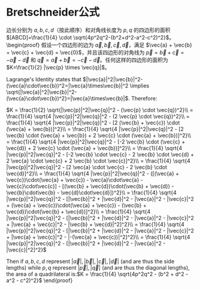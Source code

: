 # Bretschneider公式
边长分别为 $a,b,c,d$（按此顺序）和对角线长度为 $p, q$ 的四边形的面积 $[ABCD]=\frac{1}{4} \cdot \sqrt{4p^2q^2-(b^2+d^2-a^2-c^2)^2}$。
\begin{proof}
假设一个四边形的边为 $\vec{a}, \vec{b}, \vec{c}, \vec{d}$，满足 $\vec{a} + \vec{b} + \vec{c} + \vec{d} = \vec{0}$，并且该四边形的对角线为 $\vec{p} = \vec{b} + \vec{c} = -\vec{a} - \vec{d}$ 和 $\vec{q} = \vec{a} + \vec{b} = -\vec{c} - \vec{d}$。任何这样的四边形的面积为 $K=\frac{1}{2} |\vec{p} \times \vec{q}|$。

Lagrange's Identity states that $|\vec{a}|^2|\vec{b}|^2-(\vec{a}\cdot\vec{b})^2=|\vec{a}\times\vec{b}|^2 \implies \sqrt{|\vec{a}|^2|\vec{b}|^2-(\vec{a}\cdot\vec{b})^2}=|\vec{a}\times\vec{b}|$. Therefore:

$K = \frac{1}{2} \sqrt{|\vec{p}|^2|\vec{q}|^2 - (\vec{p} \cdot \vec{q})^2}\\
= \frac{1}{4} \sqrt{4 |\vec{p}|^2|\vec{q}|^2 - (2 \vec{p} \cdot \vec{q})^2}\\
= \frac{1}{4} \sqrt{4 |\vec{p}|^2|\vec{q}|^2 - [2 (\vec{b} + \vec{c}) \cdot (\vec{a} + \vec{b})]^2}\\
= \frac{1}{4} \sqrt{4 |\vec{p}|^2|\vec{q}|^2 - [2 \vec{b} \cdot (\vec{a} + \vec{b}) + 2 \vec{c} \cdot (\vec{a} + \vec{b})]^2}\\
= \frac{1}{4} \sqrt{4 |\vec{p}|^2|\vec{q}|^2 - [-2 \vec{b} \cdot (\vec{c} + \vec{d}) + 2 \vec{c} \cdot (\vec{a} + \vec{b})]^2}\\
= \frac{1}{4} \sqrt{4 |\vec{p}|^2|\vec{q}|^2 - [-2 \vec{b} \cdot \vec{c} - 2 \vec{b} \cdot \vec{d} + 2 \vec{a} \cdot \vec{c} + 2 \vec{b} \cdot \vec{c}]^2}\\
= \frac{1}{4} \sqrt{4 |\vec{p}|^2|\vec{q}|^2 - [2 \vec{a} \cdot \vec{c} - 2 \vec{b} \cdot \vec{d}]^2}\\
= \frac{1}{4} \sqrt{4 |\vec{p}|^2|\vec{q}|^2 - ([(\vec{a} + \vec{c})\cdot(\vec{a} + \vec{c}) - \vec{a}\cdot\vec{a} - \vec{c}\cdot\vec{c}] - [(\vec{b} + \vec{d})\cdot(\vec{b} + \vec{d}) - \vec{b}\cdot\vec{b} - \vec{d}\cdot\vec{d}])^2}\\
= \frac{1}{4} \sqrt{4 |\vec{p}|^2|\vec{q}|^2 - [|\vec{b}|^2 + |\vec{d}|^2 - |\vec{a}|^2 - |\vec{c}|^2 + (\vec{a} + \vec{c})\cdot(\vec{a} + \vec{c}) - (\vec{b} + \vec{d})\cdot(\vec{b} + \vec{d})]^2}\\
= \frac{1}{4} \sqrt{4 |\vec{p}|^2|\vec{q}|^2 - [|\vec{b}|^2 + |\vec{d}|^2 - |\vec{a}|^2 - |\vec{c}|^2 + |\vec{a} + \vec{c}|^2 - |\vec{b} + \vec{d}|^2]^2}\\
= \frac{1}{4} \sqrt{4 |\vec{p}|^2|\vec{q}|^2 - [|\vec{b}|^2 + |\vec{d}|^2 - |\vec{a}|^2 - |\vec{c}|^2 + |\vec{a} + \vec{c}|^2 - |-(\vec{a} + \vec{c})|^2]^2}\\
= \frac{1}{4} \sqrt{4 |\vec{p}|^2|\vec{q}|^2 - [|\vec{b}|^2 + |\vec{d}|^2 - |\vec{a}|^2 - |\vec{c}|^2]^2}$

Then if $a, b, c, d$ represent $|\vec{a}|, |\vec{b}|, |\vec{c}|, |\vec{d}|$ (and are thus the side lengths) while $p, q$ represent $|\vec{p}|, |\vec{q}|$ (and are thus the diagonal lengths), the area of a quadrilateral is:$K = \frac{1}{4} \sqrt{4p^2q^2 - (b^2 + d^2 - a^2 - c^2)^2}$
\end{proof}